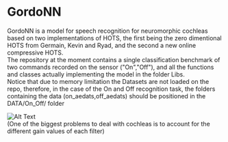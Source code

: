 # GordoNN
GordoNN is a model for speech recognition for neuromorphic cochleas based on two implementations of HOTS,
the first being the zero dimentional HOTS from Germain, Kevin and Ryad, and the second a new online compressive HOTS.  
The repository at the moment contains a single classification benchmark of two commands recorded on the sensor ("On","Off"), and all the functions and 
classes actually implementing the model in the folder Libs.  
Notice that due to memory limitation the Datasets are not loaded on the repo, therefore, in the case of the On and Off recognition task, the folders containing the data (on_aedats,off_aedats) should be positioned in the DATA/On_Off/ folder

![Alt Text](https://media.giphy.com/media/xT39DdwYCehIK3XydW/giphy.gif)  
(One of the biggest problems to deal with cochleas is to account for the different gain values of each filter)
